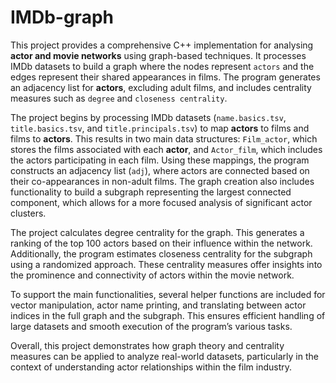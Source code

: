 # IMDb-graph
This project provides a comprehensive C++ implementation for analysing **actor and movie networks** using graph-based techniques. It processes IMDb datasets to build a graph where the nodes represent `actors` and the edges represent their shared appearances in films. The program generates an adjacency list for **actors**, excluding adult films, and includes centrality measures such as `degree` and `closeness centrality`.

The project begins by processing IMDb datasets (`name.basics.tsv`, `title.basics.tsv`, and `title.principals.tsv`) to map **actors** to films and films to **actors**. This results in two main data structures: `Film_actor`, which stores the films associated with each **actor**, and `Actor_film`, which includes the actors participating in each film. Using these mappings, the program constructs an adjacency list (`adj`), where actors are connected based on their co-appearances in non-adult films. The graph creation also includes functionality to build a subgraph representing the largest connected component, which allows for a more focused analysis of significant actor clusters.

The project calculates degree centrality for the graph. This generates a ranking of the top 100 actors based on their influence within the network. Additionally, the program estimates closeness centrality for the subgraph using a randomized approach. These centrality measures offer insights into the prominence and connectivity of actors within the movie network.

To support the main functionalities, several helper functions are included for vector manipulation, actor name printing, and translating between actor indices in the full graph and the subgraph. This ensures efficient handling of large datasets and smooth execution of the program’s various tasks.

Overall, this project demonstrates how graph theory and centrality measures can be applied to analyze real-world datasets, particularly in the context of understanding actor relationships within the film industry.

